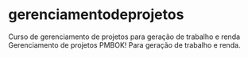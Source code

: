 # gerenciamentodeprojetos
Curso de gerenciamento de projetos para geração de trabalho e renda
Gerenciamento de projetos PMBOK!
Para geração de trabalho e renda.


